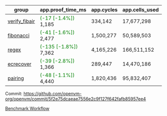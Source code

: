 | group | app.proof_time_ms | app.cycles | app.cells_used | leaf.proof_time_ms | leaf.cycles | leaf.cells_used |
| -- | -- | -- | -- | -- | -- | -- |
| [verify_fibair](https://github.com/openvm-org/openvm/blob/benchmark-results/benchmarks-pr/1602/verify_fibair-5f2e75dcaeae7556e2c9f127f642fafb85957ee4.md) |<span style='color: green'>(-17 [-1.4%])</span> 1,185 |  334,142 |  17,677,298 |- | - | - |
| [fibonacci](https://github.com/openvm-org/openvm/blob/benchmark-results/benchmarks-pr/1602/fibonacci-5f2e75dcaeae7556e2c9f127f642fafb85957ee4.md) |<span style='color: green'>(-41 [-1.6%])</span> 2,477 |  1,500,277 |  50,589,503 |- | - | - |
| [regex](https://github.com/openvm-org/openvm/blob/benchmark-results/benchmarks-pr/1602/regex-5f2e75dcaeae7556e2c9f127f642fafb85957ee4.md) |<span style='color: green'>(-135 [-1.8%])</span> 7,362 |  4,165,226 |  166,511,152 |- | - | - |
| [ecrecover](https://github.com/openvm-org/openvm/blob/benchmark-results/benchmarks-pr/1602/ecrecover-5f2e75dcaeae7556e2c9f127f642fafb85957ee4.md) |<span style='color: green'>(-39 [-2.8%])</span> 1,366 |  289,447 |  14,470,186 |- | - | - |
| [pairing](https://github.com/openvm-org/openvm/blob/benchmark-results/benchmarks-pr/1602/pairing-5f2e75dcaeae7556e2c9f127f642fafb85957ee4.md) |<span style='color: green'>(-48 [-1.1%])</span> 4,440 |  1,820,436 |  95,832,407 |- | - | - |


Commit: https://github.com/openvm-org/openvm/commit/5f2e75dcaeae7556e2c9f127f642fafb85957ee4

[Benchmark Workflow](https://github.com/openvm-org/openvm/actions/runs/14890640193)
